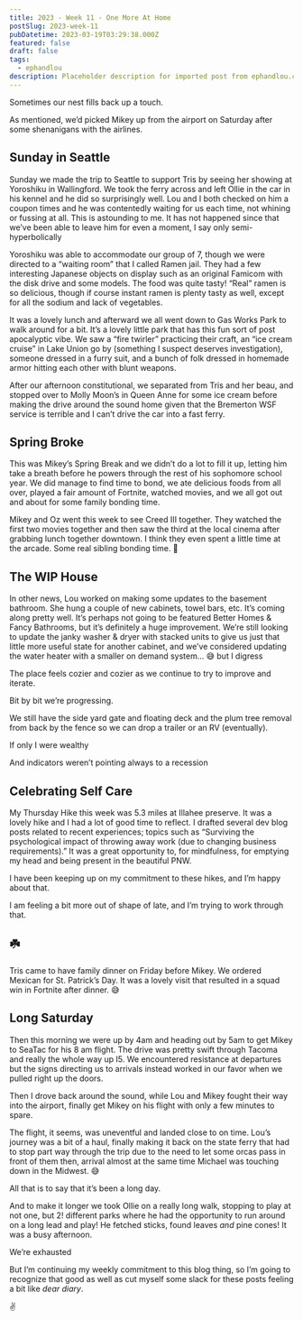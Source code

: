 ```yaml
---
title: 2023 - Week 11 - One More At Home
postSlug: 2023-week-11
pubDatetime: 2023-03-19T03:29:38.000Z
featured: false
draft: false
tags:
  - ephandlou
description: Placeholder description for imported post from ephandlou.com
---
```


Sometimes our nest fills back up a touch.

As mentioned, we’d picked Mikey up from the airport on Saturday after some shenanigans with the airlines.

## **Sunday in Seattle**

Sunday we made the trip to Seattle to support Tris by seeing her showing at Yoroshiku in Wallingford. We took the ferry across and left Ollie in the car in his kennel and he did so surprisingly well. Lou and I both checked on him a coupon times and he was contentedly waiting for us each time, not whining or fussing at all. This is astounding to me. It has not happened since that we’ve been able to leave him for even a moment, I say only semi-hyperbolically

Yoroshiku was able to accommodate our group of 7, though we were directed to a “waiting room” that I called Ramen jail. They had a few interesting Japanese objects on display such as an original Famicom with the disk drive and some models. The food was quite tasty! “Real” ramen is so delicious, though if course instant ramen is plenty tasty as well, except for all the sodium and lack of vegetables.

It was a lovely lunch and afterward we all went down to Gas Works Park to walk around for a bit. It’s a lovely little park that has this fun sort of post apocalyptic vibe. We saw a “fire twirler” practicing their craft, an “ice cream cruise” in Lake Union go by (something I suspect deserves investigation), someone dressed in a furry suit, and a bunch of folk dressed in homemade armor hitting each other with blunt weapons.

After our afternoon constitutional, we separated from Tris and her beau, and stopped over to Molly Moon’s in Queen Anne for some ice cream before making the drive around the sound home given that the Bremerton WSF service is terrible and I can’t drive the car into a fast ferry.

## **Spring Broke**

This was Mikey’s Spring Break and we didn’t do a lot to fill it up, letting him take a breath before he powers through the rest of his sophomore school year. We did manage to find time to bond, we ate delicious foods from all over, played a fair amount of Fortnite, watched movies, and we all got out and about for some family bonding time.

Mikey and Oz went this week to see Creed III together. They watched the first two movies together and then saw the third at the local cinema after grabbing lunch together downtown. I think they even spent a little time at the arcade. Some real sibling bonding time. 🥰

## **The WIP House**

In other news, Lou worked on making some updates to the basement bathroom. She hung a couple of new cabinets, towel bars, etc. It’s coming along pretty well. It’s perhaps not going to be featured Better Homes & Fancy Bathrooms, but it’s definitely a huge improvement. We’re still looking to update the janky washer & dryer with stacked units to give us just that little more useful state for another cabinet, and we’ve considered updating the water heater with a smaller on demand system… 😅 but I digress

The place feels cozier and cozier as we continue to try to improve and iterate.

Bit by bit we’re progressing.

We still have the side yard gate and floating deck and the plum tree removal from back by the fence so we can drop a trailer or an RV (eventually).

If only I were wealthy

And indicators weren’t pointing always to a recession

## **Celebrating Self Care**

My Thursday Hike this week was 5.3 miles at Illahee preserve. It was a lovely hike and I had a lot of good time to reflect. I drafted several dev blog posts related to recent experiences; topics such as “Surviving the psychological impact of throwing away work (due to changing business requirements).” It was a great opportunity to, for mindfulness, for emptying my head and being present in the beautiful PNW.

I have been keeping up on my commitment to these hikes, and I’m happy about that.

I am feeling a bit more out of shape of late, and I’m trying to work through that.

## **☘️**

Tris came to have family dinner on Friday before Mikey. We ordered Mexican for St. Patrick’s Day. It was a lovely visit that resulted in a squad win in Fortnite after dinner. 😅

## **Long Saturday**

Then this morning we were up by 4am and heading out by 5am to get Mikey to SeaTac for his 8 am flight. The drive was pretty swift through Tacoma and really the whole way up I5. We encountered resistance at departures but the signs directing us to arrivals instead worked in our favor when we pulled right up the doors.

Then I drove back around the sound, while Lou and Mikey fought their way into the airport, finally get Mikey on his flight with only a few minutes to spare.

The flight, it seems, was uneventful and landed close to on time. Lou’s journey was a bit of a haul, finally making it back on the state ferry that had to stop part way through the trip due to the need to let some orcas pass in front of them then, arrival almost at the same time Michael was touching down in the Midwest. 😅

All that is to say that it’s been a long day.

And to make it longer we took Ollie on a really long walk, stopping to play at not one, but 2! different parks where he had the opportunity to run around on a long lead and play! He fetched sticks, found leaves _and_ pine cones! It was a busy afternoon.

We’re exhausted

But I’m continuing my weekly commitment to this blog thing, so I’m going to recognize that good as well as cut myself some slack for these posts feeling a bit like _dear diary_.

✌️
